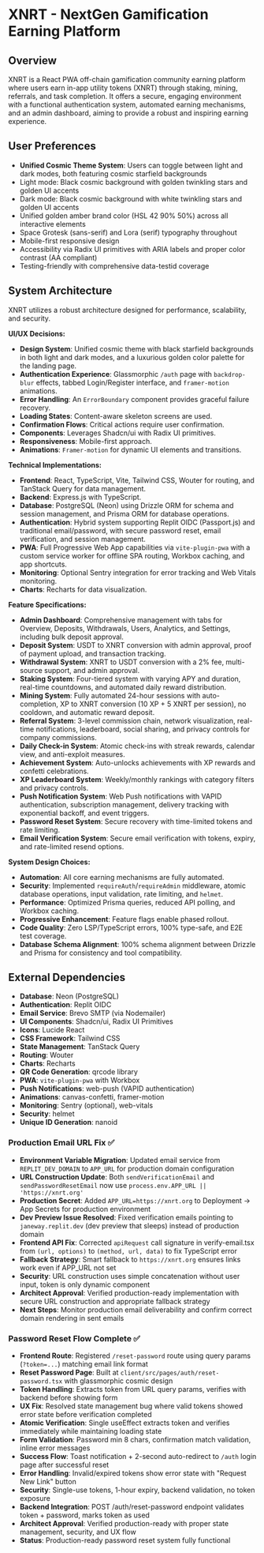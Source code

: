 # XNRT - NextGen Gamification Earning Platform

## Overview
XNRT is a React PWA off-chain gamification community earning platform where users earn in-app utility tokens (XNRT) through staking, mining, referrals, and task completion. It offers a secure, engaging environment with a functional authentication system, automated earning mechanisms, and an admin dashboard, aiming to provide a robust and inspiring earning experience.

## User Preferences
- **Unified Cosmic Theme System**: Users can toggle between light and dark modes, both featuring cosmic starfield backgrounds
- Light mode: Black cosmic background with golden twinkling stars and golden UI accents
- Dark mode: Black cosmic background with white twinkling stars and golden UI accents
- Unified golden amber brand color (HSL 42 90% 50%) across all interactive elements
- Space Grotesk (sans-serif) and Lora (serif) typography throughout
- Mobile-first responsive design
- Accessibility via Radix UI primitives with ARIA labels and proper color contrast (AA compliant)
- Testing-friendly with comprehensive data-testid coverage

## System Architecture
XNRT utilizes a robust architecture designed for performance, scalability, and security.

**UI/UX Decisions:**
- **Design System**: Unified cosmic theme with black starfield backgrounds in both light and dark modes, and a luxurious golden color palette for the landing page.
- **Authentication Experience**: Glassmorphic `/auth` page with `backdrop-blur` effects, tabbed Login/Register interface, and `framer-motion` animations.
- **Error Handling**: An `ErrorBoundary` component provides graceful failure recovery.
- **Loading States**: Content-aware skeleton screens are used.
- **Confirmation Flows**: Critical actions require user confirmation.
- **Components**: Leverages Shadcn/ui with Radix UI primitives.
- **Responsiveness**: Mobile-first approach.
- **Animations**: `Framer-motion` for dynamic UI elements and transitions.

**Technical Implementations:**
- **Frontend**: React, TypeScript, Vite, Tailwind CSS, Wouter for routing, and TanStack Query for data management.
- **Backend**: Express.js with TypeScript.
- **Database**: PostgreSQL (Neon) using Drizzle ORM for schema and session management, and Prisma ORM for database operations.
- **Authentication**: Hybrid system supporting Replit OIDC (Passport.js) and traditional email/password, with secure password reset, email verification, and session management.
- **PWA**: Full Progressive Web App capabilities via `vite-plugin-pwa` with a custom service worker for offline SPA routing, Workbox caching, and app shortcuts.
- **Monitoring**: Optional Sentry integration for error tracking and Web Vitals monitoring.
- **Charts**: Recharts for data visualization.

**Feature Specifications:**
- **Admin Dashboard**: Comprehensive management with tabs for Overview, Deposits, Withdrawals, Users, Analytics, and Settings, including bulk deposit approval.
- **Deposit System**: USDT to XNRT conversion with admin approval, proof of payment upload, and transaction tracking.
- **Withdrawal System**: XNRT to USDT conversion with a 2% fee, multi-source support, and admin approval.
- **Staking System**: Four-tiered system with varying APY and duration, real-time countdowns, and automated daily reward distribution.
- **Mining System**: Fully automated 24-hour sessions with auto-completion, XP to XNRT conversion (10 XP + 5 XNRT per session), no cooldown, and automatic reward deposit.
- **Referral System**: 3-level commission chain, network visualization, real-time notifications, leaderboard, social sharing, and privacy controls for company commissions.
- **Daily Check-in System**: Atomic check-ins with streak rewards, calendar view, and anti-exploit measures.
- **Achievement System**: Auto-unlocks achievements with XP rewards and confetti celebrations.
- **XP Leaderboard System**: Weekly/monthly rankings with category filters and privacy controls.
- **Push Notification System**: Web Push notifications with VAPID authentication, subscription management, delivery tracking with exponential backoff, and event triggers.
- **Password Reset System**: Secure recovery with time-limited tokens and rate limiting.
- **Email Verification System**: Secure email verification with tokens, expiry, and rate-limited resend options.

**System Design Choices:**
- **Automation**: All core earning mechanisms are fully automated.
- **Security**: Implemented `requireAuth`/`requireAdmin` middleware, atomic database operations, input validation, rate limiting, and `helmet`.
- **Performance**: Optimized Prisma queries, reduced API polling, and Workbox caching.
- **Progressive Enhancement**: Feature flags enable phased rollout.
- **Code Quality**: Zero LSP/TypeScript errors, 100% type-safe, and E2E test coverage.
- **Database Schema Alignment**: 100% schema alignment between Drizzle and Prisma for consistency and tool compatibility.

## External Dependencies
- **Database**: Neon (PostgreSQL)
- **Authentication**: Replit OIDC
- **Email Service**: Brevo SMTP (via Nodemailer)
- **UI Components**: Shadcn/ui, Radix UI Primitives
- **Icons**: Lucide React
- **CSS Framework**: Tailwind CSS
- **State Management**: TanStack Query
- **Routing**: Wouter
- **Charts**: Recharts
- **QR Code Generation**: qrcode library
- **PWA**: `vite-plugin-pwa` with Workbox
- **Push Notifications**: web-push (VAPID authentication)
- **Animations**: canvas-confetti, framer-motion
- **Monitoring**: Sentry (optional), web-vitals
- **Security**: helmet
- **Unique ID Generation**: nanoid
### Production Email URL Fix ✅
- **Environment Variable Migration**: Updated email service from `REPLIT_DEV_DOMAIN` to `APP_URL` for production domain configuration
- **URL Construction Update**: Both `sendVerificationEmail` and `sendPasswordResetEmail` now use `process.env.APP_URL || 'https://xnrt.org'`
- **Production Secret**: Added `APP_URL=https://xnrt.org` to Deployment → App Secrets for production environment
- **Dev Preview Issue Resolved**: Fixed verification emails pointing to `janeway.replit.dev` (dev preview that sleeps) instead of production domain
- **Frontend API Fix**: Corrected `apiRequest` call signature in verify-email.tsx from `(url, options)` to `(method, url, data)` to fix TypeScript error
- **Fallback Strategy**: Smart fallback to `https://xnrt.org` ensures links work even if APP_URL not set
- **Security**: URL construction uses simple concatenation without user input, token is only dynamic component
- **Architect Approval**: Verified production-ready implementation with secure URL construction and appropriate fallback strategy
- **Next Steps**: Monitor production email deliverability and confirm correct domain rendering in sent emails

### Password Reset Flow Complete ✅
- **Frontend Route**: Registered `/reset-password` route using query params (`?token=...`) matching email link format
- **Reset Password Page**: Built at `client/src/pages/auth/reset-password.tsx` with glassmorphic cosmic design
- **Token Handling**: Extracts token from URL query params, verifies with backend before showing form
- **UX Fix**: Resolved state management bug where valid tokens showed error state before verification completed
- **Atomic Verification**: Single useEffect extracts token and verifies immediately while maintaining loading state
- **Form Validation**: Password min 8 chars, confirmation match validation, inline error messages
- **Success Flow**: Toast notification + 2-second auto-redirect to `/auth` login page after successful reset
- **Error Handling**: Invalid/expired tokens show error state with "Request New Link" button
- **Security**: Single-use tokens, 1-hour expiry, backend validation, no token exposure
- **Backend Integration**: POST /auth/reset-password endpoint validates token + password, marks token as used
- **Architect Approval**: Verified production-ready with proper state management, security, and UX flow
- **Status**: Production-ready password reset system fully functional

